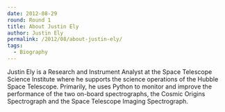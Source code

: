 ```yaml
---
date: 2012-08-29
round: Round 1
title: About Justin Ely
author: Justin Ely
permalink: /2012/08/about-justin-ely/
tags:
  - Biography
---
```

Justin Ely is a Research and Instrument Analyst at the Space Telescope Science Institute where he supports the science operations of the Hubble Space Telescope. Primarily, he uses Python to monitor and improve the performance of the two on-board spectrographs, the Cosmic Origins Spectrograph and the Space Telescope Imaging Spectrograph.
